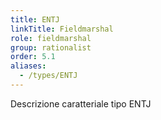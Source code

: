 ```yaml
---
title: ENTJ
linkTitle: Fieldmarshal
role: fieldmarshal
group: rationalist
order: 5.1
aliases:
  - /types/ENTJ
---
```

Descrizione caratteriale tipo ENTJ